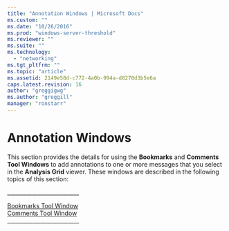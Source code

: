 ```yaml
---
title: "Annotation Windows | Microsoft Docs"
ms.custom: ""
ms.date: "10/26/2016"
ms.prod: "windows-server-threshold"
ms.reviewer: ""
ms.suite: ""
ms.technology: 
  - "networking"
ms.tgt_pltfrm: ""
ms.topic: "article"
ms.assetid: 2149e58d-c772-4a0b-994a-d8278d3b5e6a
caps.latest.revision: 16
author: "greggigwg"
ms.author: "greggill"
manager: "ronstarr"
---
```

# Annotation Windows
This section provides the details for using the **Bookmarks** and **Comments** **Tool Windows** to add annotations to one or more messages that you select in the **Analysis Grid** viewer. These windows are described in the following topics of this section:  
  
 _________________________\_  
  
 [Bookmarks Tool Window](bookmarks-tool-window.md)   
 [Comments Tool Window](comments-tool-window.md)   
_________________________\_